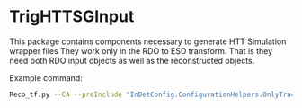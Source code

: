 # TrigHTTSGInput
This package contains components necessary to generate HTT Simulation wrapper files
They work only in the RDO to ESD transform. That is they need both RDO input objects as well as the reconstructed objects. 

Example command:
```sh
Reco_tf.py --CA --preInclude "InDetConfig.ConfigurationHelpers.OnlyTrackingPreInclude" --inputRDOFile  RUN4_muons.RDO.pool.root --outputESDFile AOD.test.root --steering doRAWtoALL --postInclude "TrigHTTSGInput.TrigHTTSGInputConfig.TrigHTTSGInputCfg"
```
